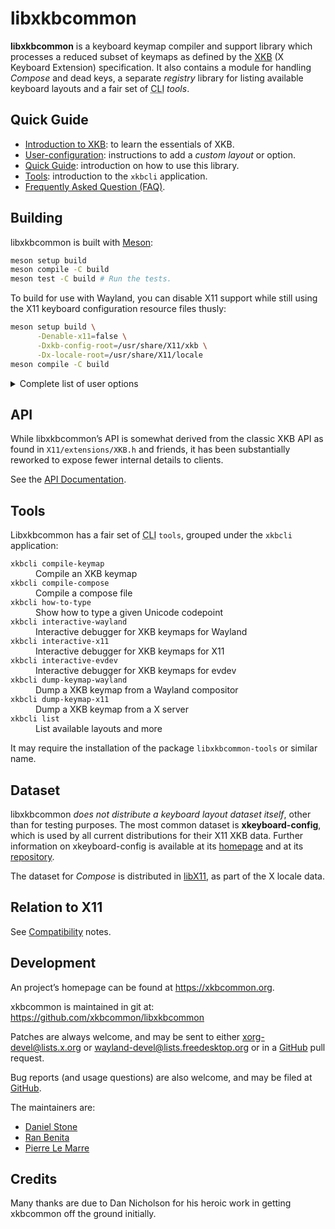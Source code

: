 # libxkbcommon

<!--
NOTE: This file is carefully formatted to support both Github and Doxygen.
They handle line breaks differently!
-->

**libxkbcommon** is a keyboard keymap compiler and support library which
processes a reduced subset of keymaps as defined by the [XKB] \(X Keyboard
Extension) specification. It also contains a module for handling *Compose*
and dead keys, a separate *registry* library for listing available keyboard
layouts and a fair set of <!--!
@rawHtml --><abbr title="Command-Line Interface">CLI</abbr><!--!
@endRawHtml --> *tools*.

[XKB]: doc/introduction-to-xkb.md

## Quick Guide

- [Introduction to XKB][XKB]: to learn the essentials of XKB.
- [User-configuration](doc/user-configuration.md): instructions to add
  a *custom layout* or option.
- [Quick Guide](doc/quick-guide.md): introduction on how to use this library.
- [Tools](./README.md#tools): introduction to the `xkbcli` application.
- [Frequently Asked Question (FAQ)](doc/faq.md).

## Building

libxkbcommon is built with [Meson](http://mesonbuild.com):

```bash
meson setup build
meson compile -C build
meson test -C build # Run the tests.
```

To build for use with Wayland, you can disable X11 support while still
using the X11 keyboard configuration resource files thusly:

```bash
meson setup build \
      -Denable-x11=false \
      -Dxkb-config-root=/usr/share/X11/xkb \
      -Dx-locale-root=/usr/share/X11/locale
meson compile -C build
```

<details>
<summary>Complete list of user options</summary>
@include meson_options.txt
</details>

## API

While libxkbcommon’s API is somewhat derived from the classic XKB API as found
in `X11/extensions/XKB.h` and friends, it has been substantially reworked to
expose fewer internal details to clients.

See the [API Documentation](https://xkbcommon.org/doc/current/topics.html).

## Tools

<!--! @rawHtml -->
Libxkbcommon has a fair set of <abbr title="Command-Line Interface">CLI</abbr>
<code>tools</code>, grouped under the <code>xkbcli</code> application:
<!--! @endRawHtml -->

<dl>
<dt><code>xkbcli compile-keymap</code></dt>
<dd>Compile an XKB keymap</dd>
<dt><code>xkbcli compile-compose</code></dt>
<dd>Compile a compose file</dd>
<dt><code>xkbcli how-to-type</code></dt>
<dd>Show how to type a given Unicode codepoint</dd>
<dt><code>xkbcli interactive-wayland</code></dt>
<dd>Interactive debugger for XKB keymaps for Wayland</dd>
<dt><code>xkbcli interactive-x11</code></dt>
<dd>Interactive debugger for XKB keymaps for X11</dd>
<dt><code>xkbcli interactive-evdev</code></dt>
<dd>Interactive debugger for XKB keymaps for evdev</dd>
<dt><code>xkbcli dump-keymap-wayland</code></dt>
<dd>Dump a XKB keymap from a Wayland compositor</dd>
<dt><code>xkbcli dump-keymap-x11</code></dt>
<dd>Dump a XKB keymap from a X server</dd>
<dt><code>xkbcli list</code></dt>
<dd>List available layouts and more</dd>
</dl>

It may require the installation of the package `libxkbcommon-tools` or similar
name.

## Dataset

libxkbcommon *does not distribute a keyboard layout dataset itself*, other than
for testing purposes.  The most common dataset is **xkeyboard-config**, which is
used by all current distributions for their X11 XKB data.  Further information
on xkeyboard-config is available at its [homepage][xkeyboard-config-home] and at
its [repository][xkeyboard-config-repo].

The dataset for *Compose* is distributed in [libX11], as part of the X locale
data.

[xkeyboard-config-home]: https://www.freedesktop.org/wiki/Software/XKeyboardConfig
[xkeyboard-config-repo]: https://gitlab.freedesktop.org/xkeyboard-config/xkeyboard-config
[libX11]: https://gitlab.freedesktop.org/xorg/lib/libx11

## Relation to X11

See [Compatibility](doc/compatibility.md) notes.

## Development

An project’s homepage can be found at https://xkbcommon.org.

xkbcommon is maintained in git at: https://github.com/xkbcommon/libxkbcommon

Patches are always welcome, and may be sent to either
<xorg-devel@lists.x.org> or <wayland-devel@lists.freedesktop.org>
or in a [GitHub](https://github.com/xkbcommon/libxkbcommon) pull request.

Bug reports (and usage questions) are also welcome, and may be filed at
[GitHub](https://github.com/xkbcommon/libxkbcommon/issues).

The maintainers are:
- [Daniel Stone](mailto:daniel@fooishbar.org)
- [Ran Benita](mailto:ran@unusedvar.com)
- [Pierre Le Marre](mailto:dev@wismill.eu)

## Credits

Many thanks are due to Dan Nicholson for his heroic work in getting xkbcommon
off the ground initially.
